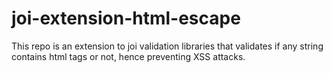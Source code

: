 # joi-extension-html-escape
This repo is an extension to joi validation libraries that validates if any string contains html tags or not, hence preventing XSS attacks.
